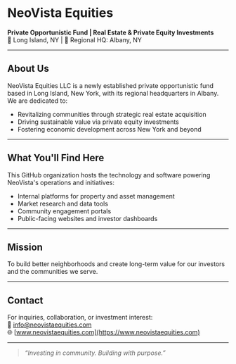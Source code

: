 # NeoVista Equities

**Private Opportunistic Fund | Real Estate & Private Equity Investments**  
📍 Long Island, NY | 🏢 Regional HQ: Albany, NY

---

## About Us

NeoVista Equities LLC is a newly established private opportunistic fund based in Long Island, New York, with its regional headquarters in Albany.  
We are dedicated to:

- Revitalizing communities through strategic real estate acquisition  
- Driving sustainable value via private equity investments  
- Fostering economic development across New York and beyond

---

## What You'll Find Here

This GitHub organization hosts the technology and software powering NeoVista's operations and initiatives:

- Internal platforms for property and asset management  
- Market research and data tools  
- Community engagement portals  
- Public-facing websites and investor dashboards

---

## Mission

To build better neighborhoods and create long-term value for our investors and the communities we serve.

---

## Contact

For inquiries, collaboration, or investment interest:  
📧 [info@neovistaequities.com](mailto:info@neovistaequities.com)  
🌐 [www.neovistaequities.com](https://www.neovistaequities.com)

---

> *“Investing in community. Building with purpose.”*
